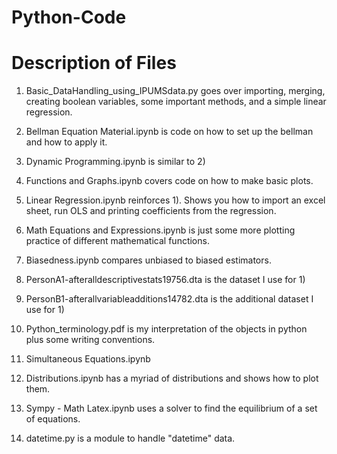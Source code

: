 # Python-Code
 

# Description of Files
1) Basic_DataHandling_using_IPUMSdata.py goes over importing, merging, creating boolean variables, some important methods, and a simple linear regression.

2) Bellman Equation Material.ipynb is code on how to set up the bellman and how to apply it.

3) Dynamic Programming.ipynb is similar to 2) 

4) Functions and Graphs.ipynb covers code on how to make basic plots.

5) Linear Regression.ipynb reinforces 1). Shows you how to import an excel sheet, run OLS and printing coefficients from the regression.

6) Math Equations and Expressions.ipynb is just some more plotting practice of different mathematical functions. 

7) Biasedness.ipynb compares unbiased to biased estimators.

8) PersonA1-afteralldescriptivestats19756.dta is the dataset I use for 1)

9) PersonB1-afterallvariableadditions14782.dta is the additional dataset I use for 1) 

10) Python_terminology.pdf is my interpretation of the objects in python plus some writing conventions.

11) Simultaneous Equations.ipynb 

12) Distributions.ipynb has a myriad of distributions and shows how to plot them.

13) Sympy - Math Latex.ipynb uses a solver to find the equilibrium of a set of equations. 

14) datetime.py is a module to handle "datetime" data.
